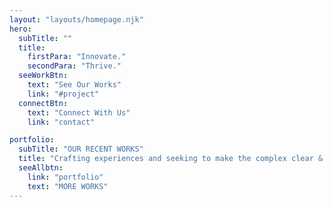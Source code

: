 ```yaml
---
layout: "layouts/homepage.njk"
hero:
  subTitle: ""
  title:
    firstPara: "Innovate."
    secondPara: "Thrive."
  seeWorkBtn:
    text: "See Our Works"
    link: "#project"
  connectBtn: 
    text: "Connect With Us"
    link: "contact"

portfolio:
  subTitle: "OUR RECENT WORKS"
  title: "Crafting experiences and seeking to make the complex clear & beautiful."
  seeAllbtn:
    link: "portfolio"
    text: "MORE WORKS"
---
```

